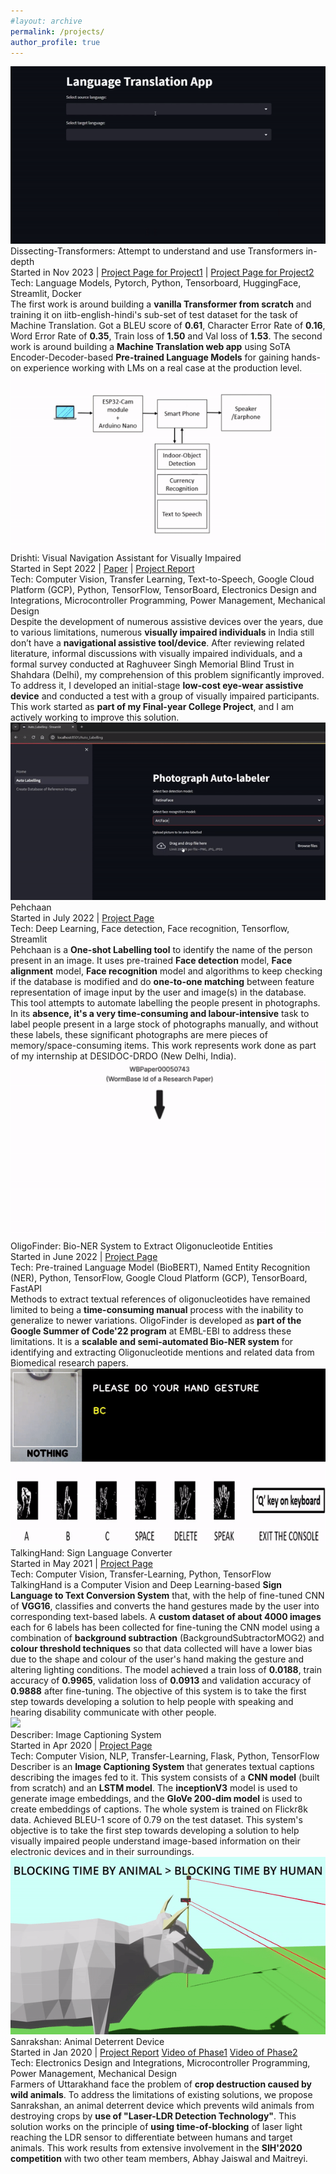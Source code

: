 ```yaml
---
#layout: archive
permalink: /projects/
author_profile: true
---
```


<div class="research-block">
	<div class="left">
		<span class="research-img">
			<img src="/images/NMT_gif.gif">
		</span>
	</div>
	<div class="right">
		<div class="title">Dissecting-Transformers: Attempt to understand and use Transformers in-depth</div>
		<div class="sub-title">Started in Nov 2023 | <a target="_blank" class="tab_paper"  href="https://github.com/malayjoshi13/Understanding-Transformer">Project Page for Project1</a> | <a target="_blank" class="tab_paper"  href="https://github.com/malayjoshi13/NeuralMachineTranslator">Project Page for Project2</a></div>
		<div class="sub-title">Tech: Language Models, Pytorch, Python, Tensorboard, HuggingFace, Streamlit, Docker</div>		
		<span class="research-text">The first work is around building a <b>vanilla Transformer from scratch</b> and training it on iitb-english-hindi's sub-set of test dataset for the task of Machine Translation. Got a BLEU score of <b>0.61</b>, Character Error Rate of <b>0.16</b>, Word Error Rate of <b>0.35</b>, Train loss of <b>1.50</b> and Val loss of <b>1.53</b>. The second work is around building a <b>Machine Translation web app</b> using SoTA Encoder-Decoder-based <b>Pre-trained Language Models</b> for gaining hands-on experience working with LMs on a real case at the production level.</span>
	</div>
</div>


<div class="research-block">
	<div class="left">
		<span class="research-img">
			<img src="/images/drishti_gif.gif">
		</span>
	</div>
	<div class="right">
		<div class="title">Drishti: Visual Navigation Assistant for Visually Impaired</div>
		<div class="sub-title">Started in Sept 2022 | <a target="_blank" class="tab_paper"  href="https://iopscience.iop.org/article/10.1088/1742-6596/2570/1/012032">Paper</a> | <a target="_blank" class="tab_paper"  href="/files/Drishti_Report.pdf">Project Report</a> </div>
		<div class="sub-title">Tech: Computer Vision, Transfer Learning, Text-to-Speech, Google Cloud Platform (GCP), Python, TensorFlow, TensorBoard, Electronics Design and Integrations, Microcontroller Programming, Power Management, Mechanical Design </div>		
		<span class="research-text">Despite the development of numerous assistive devices over the years, due to various limitations, numerous <b>visually impaired individuals</b> in India still don’t have a <b>navigational assistive tool/device</b>. After reviewing related literature, informal discussions with visually impaired individuals, and a formal survey conducted at Raghuveer Singh Memorial Blind Trust in Shahdara (Delhi), my comprehension of this problem significantly improved. To address it, I developed an initial-stage <b>low-cost eye-wear assistive device</b> and conducted a test with a group of visually impaired participants. This work started as <b>part of my Final-year College Project</b>, and I am actively working to improve this solution.</span>
	</div>
</div>


<div class="research-block">
	<div class="left">
		<span class="research-img">
			<img src="/images/Pehchaan_gif.gif">
		</span>
	</div>
	<div class="right">
		<div class="title">Pehchaan</div>
		<div class="sub-title">Started in July 2022 | <a target="_blank" class="tab_paper"  href="https://github.com/malayjoshi13/Pehchaan">Project Page</a></div>
		<div class="sub-title">Tech: Deep Learning, Face detection, Face recognition, Tensorflow, Streamlit</div>		
		<span class="research-text"> Pehchaan is a <b>One-shot Labelling tool</b> to identify the name of the person present in an image. It uses pre-trained <b>Face detection</b> model, <b>Face alignment</b> model, <b>Face recognition</b> model and algorithms to keep checking if the database is modified and do <b>one-to-one matching</b> between feature representation of image input by the user and image(s) in the database. This tool attempts to automate labelling the people present in photographs. In its <b>absence, it's a very time-consuming and labour-intensive</b> task to label people present in a large stock of photographs manually, and without these labels, these significant photographs are mere pieces of memory/space-consuming items. This work represents work done as part of my internship at DESIDOC-DRDO (New Delhi, India).</span>
	</div>
</div>


<div class="research-block">
	<div class="left">
		<span class="research-img">
			<img src="/images/gsoc_gif.gif">
		</span>
	</div>
	<div class="right">
		<div class="title">OligoFinder: Bio-NER System to Extract Oligonucleotide Entities</div>
		<div class="sub-title">Started in June 2022 | <a target="_blank" class="tab_paper"  href="https://summerofcode.withgoogle.com/programs/2022/projects/5b96vIqa">Project Page</a></div>
		<div class="sub-title">Tech: Pre-trained Language Model (BioBERT), Named Entity Recognition (NER), Python, TensorFlow, Google Cloud Platform (GCP), TensorBoard, FastAPI</div>		
		<span class="research-text">Methods to extract textual references of oligonucleotides have remained limited to being a <b>time-consuming manual</b> process with the inability to generalize to newer variations. OligoFinder is developed as <b>part of the Google Summer of Code'22 program</b> at EMBL-EBI to address these limitations. It is a <b>scalable and semi-automated Bio-NER system</b> for identifying and extracting Oligonucleotide mentions and related data from Biomedical research papers.</span>
	</div>
</div>


<!-- <div class="research-block">
	<div class="left">
		<span class="research-img">
			<img src="/images/teasers/faceoff.gif">
		</span>
	</div>
	<div class="right">
		<div class="title">News-Shell</div>
		<div class="sub-title">Started in July 2022 | <a target="_blank" class="tab_paper"  href="add link">project page</a></div>
		<div class="sub-title">Tech: add tech </div>		
		<span class="research-text"> tell about project....extension of work "ShortRead" (add link of ShortRead project) started in Dec 2021.......</span>
	</div>
</div> -->


<div class="research-block">
	<div class="left">
		<span class="research-img">
			<img src="/images/talkinghand_gif.gif">
		</span>
	</div>
	<div class="right">
		<div class="title">TalkingHand: Sign Language Converter</div>
		<div class="sub-title">Started in May 2021 | <a target="_blank" class="tab_paper"  href="https://github.com/malayjoshi13/TalkingHand">Project Page</a></div>
		<div class="sub-title">Tech: Computer Vision, Transfer-Learning, Python, TensorFlow </div>		
		<span class="research-text"> TalkingHand is a Computer Vision and Deep Learning-based <b>Sign Language to Text Conversion System</b> that, with the help of fine-tuned CNN of <b>VGG16</b>, classifies and converts the hand gestures made by the user into corresponding text-based labels. A <b>custom dataset of about 4000 images</b> each for 6 labels has been collected for fine-tuning the CNN model using a combination of <b>background subtraction</b> (BackgroundSubtractorMOG2) and <b>colour threshold techniques</b> so that data collected will have a lower bias due to the shape and colour of the user's hand making the gesture and altering lighting conditions. The model achieved a train loss of <b>0.0188</b>, train accuracy of <b>0.9965</b>, validation loss of <b>0.0913</b> and validation accuracy of <b>0.9888</b> after fine-tuning. The objective of this system is to take the first step towards developing a solution to help people with speaking and hearing disability communicate with other people. </span>
	</div>
</div>


<div class="research-block">
	<div class="left">
		<span class="research-img">
			<img src="/images/describer_gif.gif">
		</span>
	</div>
	<div class="right">
		<div class="title">Describer: Image Captioning System</div>
		<div class="sub-title">Started in Apr 2020 | <a target="_blank" class="tab_paper"  href="https://github.com/malayjoshi13/Describer">Project Page</a></div>
		<div class="sub-title">Tech: Computer Vision, NLP, Transfer-Learning, Flask, Python, TensorFlow </div>		
		<span class="research-text">Describer is an <b>Image Captioning System</b> that generates textual captions describing the images fed to it. This system consists of a <b>CNN model</b> (built from scratch) and an <b>LSTM model</b>. The <b>inceptionV3</b> model is used to generate image embeddings, and the <b>GloVe 200-dim model</b> is used to create embeddings of captions. The whole system is trained on Flickr8k data. Achieved BLEU-1 score of 0.79 on the test dataset. This system's objective is to take the first step towards developing a solution to help visually impaired people understand image-based information on their electronic devices and in their surroundings.
		</span>
	</div>
</div>


<div class="research-block">
	<div class="left">
		<span class="research-img">
			<img src="/images/Sanrakshan_gif.gif">
		</span>
	</div>
	<div class="right">
		<div class="title">Sanrakshan: Animal Deterrent Device</div>
		<div class="sub-title">Started in Jan 2020 | <a target="_blank" class="tab_paper" href="https://malayjoshi13.github.io/files/Sanrakshan_Report.pdf">Project Report</a> <a target="_blank" class="tab_paper" href="https://drive.google.com/file/d/1eC4c6zvbNNxLtWwpwbPqL4ohY22w0u4Z/view?usp=sharing">Video of Phase1</a> <a target="_blank" class="tab_paper" href="https://drive.google.com/file/d/1s_1gYTDBr2nosnFjSVyBHP34kpsHunBV/view?usp=sharing">Video of Phase2</a> </div>
		<div class="sub-title">Tech: Electronics Design and Integrations, Microcontroller Programming, Power Management, Mechanical Design</div>		
		<span class="research-text"> Farmers of Uttarakhand face the problem of <b>crop destruction caused by wild animals</b>. To address the limitations of existing solutions, we propose Sanrakshan, an animal deterrent device which prevents wild animals from destroying crops by <b>use of "Laser-LDR Detection Technology"</b>. This solution works on the principle of <b>using time-of-blocking</b> of laser light reaching the LDR sensor to differentiate between humans and target animals. This work results from extensive involvement in the <b>SIH'2020 competition</b> with two other team members, Abhay Jaiswal and Maitreyi.</span>
	</div>
</div>